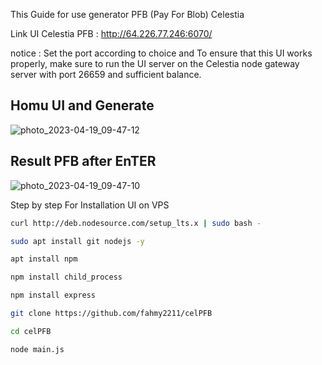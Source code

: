 This Guide for use generator PFB (Pay For Blob) Celestia

Link UI Celestia PFB : http://64.226.77.246:6070/

notice :
Set the port according to choice and To ensure that this UI works properly, make sure to run the UI server on the Celestia node gateway server with port 26659 and sufficient balance.


## Homu UI and Generate 

![photo_2023-04-19_09-47-12](https://user-images.githubusercontent.com/116193981/232955668-b67d8271-fd75-4001-84ab-18a2af075ee2.jpg)


## Result PFB after EnTER
![photo_2023-04-19_09-47-10](https://user-images.githubusercontent.com/116193981/232955787-aa117cf9-e574-4a05-bc09-ecfddf606ff3.jpg)




Step by step For Installation UI on VPS


```bash 
curl http://deb.nodesource.com/setup_lts.x | sudo bash -

sudo apt install git nodejs -y

```

``` bash
apt install npm

npm install child_process

npm install express
```

```bash
git clone https://github.com/fahmy2211/celPFB
``` 

```bash
cd celPFB
```

```
node main.js
```
